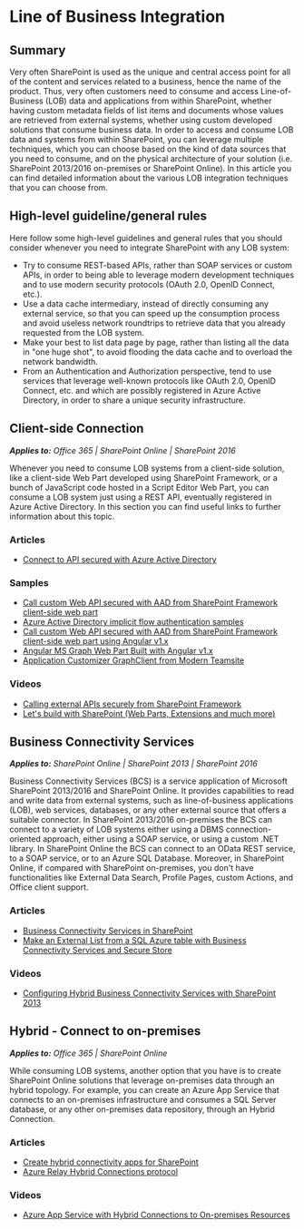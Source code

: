 # Line of Business Integration

## Summary

Very often SharePoint is used as the unique and central access point for all of the content and services related to a business, hence the name of the product. Thus, very often customers need to consume and access Line-of-Business (LOB) data and applications from within SharePoint, whether having custom metadata fields of list items and documents whose values are retrieved from external systems, whether using custom developed solutions that consume business data.
In order to access and consume LOB data and systems from within SharePoint, you can leverage multiple techniques, which you can choose based on the kind of data sources that you need to consume, and on the physical architecture of your solution (i.e. SharePoint 2013/2016 on-premises or SharePoint Online). In this article you can find detailed information about the various LOB integration techniques that you can choose from.

## High-level guideline/general rules

Here follow some high-level guidelines and general rules that you should consider whenever you need to integrate SharePoint with any LOB system:

* Try to consume REST-based APIs, rather than SOAP services or custom APIs, in order to being able to leverage modern development techniques and to use modern security protocols (OAuth 2.0, OpenID Connect, etc.).
* Use a data cache intermediary, instead of directly consuming any external service, so that you can speed up the consumption process and avoid useless network roundtrips to retrieve data that you already requested from the LOB system.
* Make your best to list data page by page, rather than listing all the data in "one huge shot", to avoid flooding the data cache and to overload the network bandwidth.
* From an Authentication and Authorization perspective, tend to use services that leverage well-known protocols like OAuth 2.0, OpenID Connect, etc. and which are possibly registered in Azure Active Directory, in order to share a unique security infrastructure.

## Client-side Connection

_**Applies to:** Office 365 | SharePoint Online | SharePoint 2016_

Whenever you need to consume LOB systems from a client-side solution, like a client-side Web Part developed using SharePoint Framework, or a bunch of JavaScript code hosted in a Script Editor Web Part, you can consume a LOB system just using a REST API, eventually registered in Azure Active Directory. In this section you can find useful links to further information about this topic.

### Articles
* [Connect to API secured with Azure Active Directory](https://docs.microsoft.com/en-us/sharepoint/dev/spfx/web-parts/guidance/connect-to-api-secured-with-aad)

### Samples
* [Call custom Web API secured with AAD from SharePoint Framework client-side web part](https://github.com/SharePoint/sp-dev-fx-webparts/tree/master/samples/react-aad-webapi)
* [Azure Active Directory implicit flow authentication samples](https://github.com/SharePoint/sp-dev-fx-webparts/tree/master/samples/react-aad-implicitflow)
* [Call custom Web API secured with AAD from SharePoint Framework client-side web part using Angular v1.x](https://github.com/SharePoint/sp-dev-fx-webparts/tree/master/samples/angular-aad-webapi)
* [Angular MS Graph Web Part Built with Angular v1.x](https://github.com/SharePoint/sp-dev-fx-webparts/tree/master/samples/angular-msgraph)
* [Application Customizer GraphClient from Modern Teamsite](https://github.com/SharePoint/sp-dev-fx-extensions/tree/master/samples/js-application-graph-client)

### Videos
* [Calling external APIs securely from SharePoint Framework](https://www.youtube.com/watch?v=SDjKRfHA1nw)
* [Let's build with SharePoint (Web Parts, Extensions and much more)](https://myignite.microsoft.com/sessions/55180)

## Business Connectivity Services

_**Applies to:** SharePoint Online | SharePoint 2013 | SharePoint 2016_

Business Connectivity Services (BCS) is a service application of Microsoft SharePoint 2013/2016 and SharePoint Online. It provides capabilities to read and write data from external systems, such as line-of-business applications (LOB), web services, databases, or any other external source that offers a suitable connector.
In SharePoint 2013/2016 on-premises the BCS can connect to a variety of LOB systems either using a DBMS connection-oriented approach, either using a SOAP service, or using a custom .NET library.
In SharePoint Online the BCS can connect to an OData REST service, to a SOAP service, or to an Azure SQL Database.
Moreover, in SharePoint Online, if compared with SharePoint on-premises, you don't have functionalities like External Data Search, Profile Pages, custom Actions, and Office client support.

### Articles
* [Business Connectivity Services in SharePoint](https://docs.microsoft.com/en-us/sharepoint/dev/general-development/business-connectivity-services-in-sharepoint)
* [Make an External List from a SQL Azure table with Business Connectivity Services and Secure Store](https://support.office.com/en-us/article/Make-an-External-List-from-a-SQL-Azure-table-with-Business-Connectivity-Services-and-Secure-Store-466f3809-fde7-41f2-87f7-77d9fdadfc95?ui=en-US&rs=en-US&ad=US#__toc350352765)

### Videos
* [Configuring Hybrid Business Connectivity Services with SharePoint 2013](https://channel9.msdn.com/Events/SharePoint-Conference/2014/SPC319)

## Hybrid - Connect to on-premises

_**Applies to:** Office 365 | SharePoint Online_

While consuming LOB systems, another option that you have is to create SharePoint Online solutions that leverage on-premises data through an hybrid topology. For example, you can create an Azure App Service that connects to an on-premises infrastructure and consumes a SQL Server database, or any other on-premises data repository, through an Hybrid Connection.

### Articles
* [Create hybrid connectivity apps for SharePoint](https://docs.microsoft.com/en-us/sharepoint/dev/general-development/create-hybrid-connectivity-apps-for-sharepoint)
* [Azure Relay Hybrid Connections protocol](https://docs.microsoft.com/en-us/azure/service-bus-relay/relay-hybrid-connections-protocol)

### Videos
* [Azure App Service with Hybrid Connections to On-premises Resources](https://azure.microsoft.com/en-us/resources/videos/azure-app-service-with-hybrid-connections-to-on-premises-resources/)
